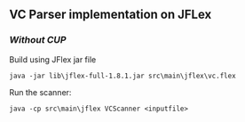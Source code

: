 ## **VC Parser implementation on JFLex**
### **_Without CUP_**

Build using JFlex jar file

`java -jar lib\jflex-full-1.8.1.jar src\main\jflex\vc.flex`

Run the scanner:

`java -cp src\main\jflex VCScanner <inputfile>`